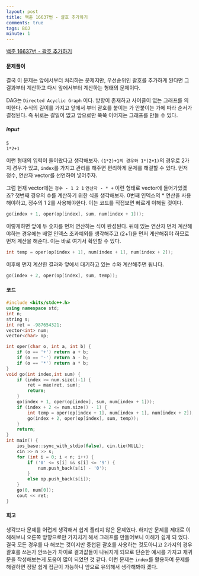 ```yaml
---
layout: post
title: 백준 16637번 - 괄호 추가하기
comments: true
tags: BOJ
minute: 1
---
```


[백준 16637번 - 괄호 추가하기](https://www.acmicpc.net/problem/16637)  

<h4>문제풀이</h4>
결국 이 문제는 앞에서부터 처리하는 문제지만, 우선순위인 괄호를 추가하게 된다면 그 결과부터 계산하고 다시 앞에서부터 계산하는 형태의 문제이다.  

DAG는 `Directed Acyclic Graph` 이다. 방향이 존재하고 사이클이 없는 그래프를 의미한다. 수식의 길이를 가지고 앞에서 부터 괄호를 붙이는 가 안붙이는 가에 따라 순서가 결정된다. 즉 뒤로는 갈일이 없고 앞으로만 쭉쭉 이어지는 그래프를 만들 수 있다.

<h5>input</h5>

```
5
1*2+1
```

이런 형태의 입력이 들어왔다고 생각해보자. `(1*2)+1의 경우와 1*(2+1)`의 경우로 2가지 경우가 있고, `index`를 가지고 관리를 해주면 편리하게 문제를 해결할 수 있다. 먼저 정수, 연산자 vector를 선언하여 넣어주자.  

그럼 현재 vector에는 `정수 - 1 2 1` `연산자 - * +` 이런 형태로 vector에 들어가있겠죠? 첫번째 경우의 수를 계산하기 위한 식을 생각해보자. 0번째 인덱스의 * 연산을 사용해야하고, 정수의 1 2를 사용해야한다. 이는 코드를 직접보면 빠르게 이해될 것이다.

```c++
go(index + 1, oper(op[index], sum, num[index + 1]));
```

이렇게하면 앞에 두 숫자를 먼저 연산하는 식이 완성된다. 뒤에 있는 연산자 먼저 계산해야하는 경우에는 배열 인덱스 초과예외를 생각해주고 (2+1)을 먼저 계산해줘야 하므로 먼저 계산을 해준다. 이는 바로 여기서 확인할 수 있다.
```c++
int temp = oper(op[index + 1], num[index + 1], num[index + 2]);
```

이후에 먼저 계산한 결과와 앞에서 대기하고 있는 수와 계산해주면 됩니다.

```c++
go(index + 2, oper(op[index], sum, temp));
```


<h4>코드</h4>

```c++
#include <bits/stdc++.h>
using namespace std;
int n;
string s;
int ret = -987654321;
vector<int> num;
vector<char> op;

int oper(char o, int a, int b) {
    if (o == '+') return a + b;
    if (o == '-') return a - b;
    if (o == '*') return a * b;
}
void go(int index,int sum) {
    if (index >= num.size()-1) {
        ret = max(ret, sum);
        return;
    }
    go(index + 1, oper(op[index], sum, num[index + 1]));
    if (index + 2 <= num.size() - 1) {
        int temp = oper(op[index + 1], num[index + 1], num[index + 2]);
        go(index + 2, oper(op[index], sum, temp));
    }
    return;
}
int main() {
    ios_base::sync_with_stdio(false), cin.tie(NULL);
    cin >> n >> s;
    for (int i = 0; i < n; i++) {
        if ('0' <= s[i] && s[i] <= '9') {
            num.push_back(s[i] - '0');
        }
        else op.push_back(s[i]);
    }
    go(0, num[0]);
    cout << ret;
}

```

<h4>회고</h4>

생각보다 문제를 어렵게 생각해서 쉽게 풀리지 않은 문제였다. 하지만 문제를 제대로 이해해보니 오른쪽 방향으로만 가지치기 해서 그래프를 만들어보니 이해가 쉽게 되 었다. 결국 모든 경우를 다 해보는 것이지만 중첩된 괄호를 사용하는 것도아니고 2가지의 경우 괄호를 쓰는가 안쓰는가 차이로 결과값들이 나눠지게 되므로 단순한 예시를 가지고 재귀문을 작성해보는게 도움이 많이 되었던 것 같다. 이런 문제는 `index`를 활용하여 문제를 해결하면 정말 쉽게 접근이 가능하니 앞으로 유의해서 생각해봐야 겠다.
